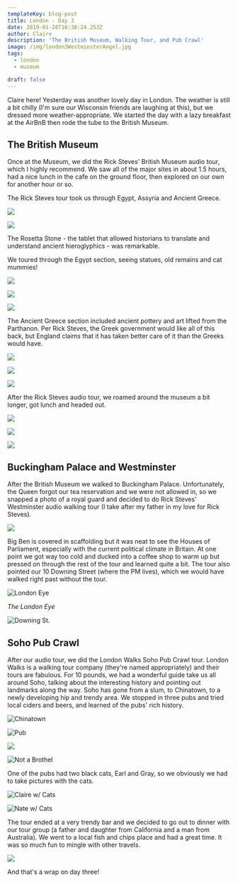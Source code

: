 ```yaml
---
templateKey: blog-post
title: London - Day 3
date: 2019-01-28T16:38:24.253Z
author: Claire
description: 'The British Museum, Walking Tour, and Pub Crawl'
image: /img/london3WestminsterAngel.jpg
tags:
  - london
  - museum

draft: false
---
```

Claire here!  Yesterday was another lovely day in London.  The weather is still a bit chilly (I'm sure our Wisconsin friends are laughing at this), but we dressed more weather-appropriate.  We started the day with a lazy breakfast at the AirBnB then rode the tube to the British Museum. 

## The British Museum

Once at the Museum, we did the Rick Steves' British Museum audio tour, which I highly recommend.  We saw all of the major sites in about 1.5 hours, had a nice lunch in the cafe on the ground floor, then explored on our own for another hour or so.



The Rick Steves tour took us through Egypt, Assyria and Ancient Greece. 

![](/img/london3RosettaFaces.jpg)

![](/img/london3RosettaClose.jpg)

The Rosetta Stone - the tablet that allowed historians to translate and understand ancient hieroglyphics -  was remarkable. 

We toured through the Egypt section, seeing statues, old remains and cat mummies!

![](/img/london3Mummy.jpg)

![](/img/london3Hall.jpg)

![](/img/london3CatMummy.jpg)

The Ancient Greece section included ancient pottery and art lifted from the Parthanon. Per Rick Steves, the Greek government would like all of this back, but England claims that it has taken better care of it than the Greeks would have. 

![](/img/london3greekBowl.jpg)

![](/img/london3Parthanon.jpg)

![](/img/london3CentaurAssKicking.jpg)

After the Rick Steves audio tour, we roamed around the museum a bit longer, got lunch and headed out. 

![](/img/london3HappyBuddha.jpg)

![](/img/london3Figi.jpg)

![](/img/london3Chess.jpg)

## Buckingham Palace and Westminster

After the British Museum we walked to Buckingham Palace.  Unfortunately, the Queen forgot our tea reservation and we were not allowed in, so we snapped a photo of a royal guard and  decided to do Rick Steves' Westminster audio walking tour (I take after my father in my love for Rick Steves).  

![](/img/london3RoyalGuard.jpg)

Big Ben is covered in scaffolding but it was neat to see the Houses of Parliament, especially with the current political climate in Britain.  At one point we got way too cold and ducked into a coffee shop to warm up but pressed on through the rest of the tour and learned quite a bit.  The tour also pointed our 10 Downing Street (where the PM lives), which we would have walked right past without the tour.

![](/img/london3Eye.jpg "London Eye")

_The London Eye_

![](/img/london3DowningSt.jpg "Downing St.")

## Soho Pub Crawl

After our audio tour, we did the London Walks Soho Pub Crawl tour.  London Walks is a walking tour company (they're named appropriately) and their tours are fabulous.  For 10 pounds, we had a wonderful guide take us all around Soho, talking about the interesting history and pointing out landmarks along the way.  Soho has gone from a slum, to Chinatown, to a newly developing hip and trendy area.  We stopped in three pubs and tried local ciders and beers, and learned of the pubs' rich history. 

![](/img/london3ChinaTown.jpg "Chinatown")

![](/img/london3CoachAndHorses.jpg "Pub")

![](/img/london3SaveCoachSoho.jpg)

![](/img/london3NotABrothel.jpg "Not a Brothel")

One of the pubs had two black cats, Earl and Gray, so we obviously we had to take pictures with the cats.

![](/img/london3ClaireWithCats.jpg "Claire w/ Cats")

![](/img/london3NateWithCats.jpg "Nate w/ Cats")

The tour ended at a very trendy bar and we decided to go out to dinner with our tour group (a father and daughter from California and a man from Australia).  We went to a local fish and chips place and had a great time.  It was so much fun to mingle with other travels.  

![](/img/london3FishMenu.jpg)



And that's a wrap on day three!
